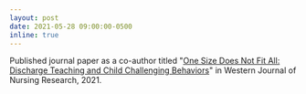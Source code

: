 ```yaml
---
layout: post
date: 2021-05-28 09:00:00-0500
inline: true
---
```


Published journal paper as a co-author titled "<u>One Size Does Not Fit All: Discharge Teaching and Child Challenging Behaviors</u>" in Western Journal of Nursing Research, 2021.

